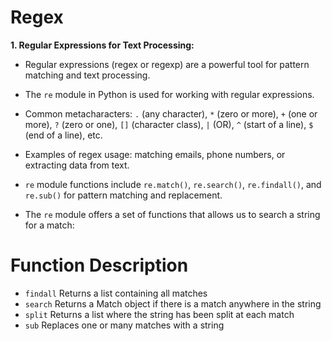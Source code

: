 # Regex

**1. Regular Expressions for Text Processing:**

- Regular expressions (regex or regexp) are a powerful tool for pattern matching and text processing.
- The `re` module in Python is used for working with regular expressions.
- Common metacharacters: `.` (any character), `*` (zero or more), `+` (one or more), `?` (zero or one), `[]` (character class), `|` (OR), `^` (start of a line), `$` (end of a line), etc.
- Examples of regex usage: matching emails, phone numbers, or extracting data from text.
- `re` module functions include `re.match()`, `re.search()`, `re.findall()`, and `re.sub()` for pattern matching and replacement.

- The `re` module offers a set of functions that allows us to search a string for a match:

# Function	Description
- `findall`	Returns a list containing all matches
- `search`	Returns a Match object if there is a match anywhere in the string
- `split`	Returns a list where the string has been split at each match
- `sub`	Replaces one or many matches with a string

